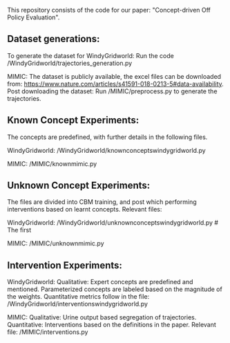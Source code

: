 This repository consists of the code for our paper: "Concept-driven Off Policy Evaluation". 

## Dataset generations:
To generate the dataset for WindyGridworld: Run the code /WindyGridworld/trajectories_generation.py

MIMIC: The dataset is publicly available, the excel files can be downloaded from: https://www.nature.com/articles/s41591-018-0213-5#data-availability. Post downloading the dataset: Run /MIMIC/preprocess.py to generate the trajectories.

## Known Concept Experiments:
The concepts are predefined, with further details in the following files. 

WindyGridworld: /WindyGridworld/knownconceptswindygridworld.py  

MIMIC: /MIMIC/knownmimic.py 

## Unknown Concept Experiments:
The files are divided into CBM training, and post which performing interventions based on learnt concepts. Relevant files:

WindyGridworld: /WindyGridworld/unknownconceptswindygridworld.py # The first 

MIMIC: /MIMIC/unknownmimic.py

## Intervention Experiments:
WindyGridworld: Qualitative: Expert concepts are predefined and mentioned. Parameterized concepts are labeled based on the magnitude of the weights. Quantitative metrics follow in the file: /WindyGridworld/interventionswindygridworld.py

MIMIC: Qualitative: Urine output based segregation of trajectories. Quantitative: Interventions based on the definitions in the paper. Relevant file: /MIMIC/interventions.py


